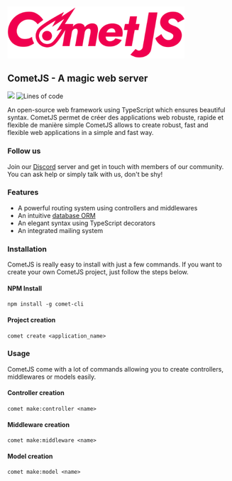 <img src="https://raw.githubusercontent.com/kozennnn/cometjs-template/dev/resources/logo.png" width="400" alt="CometJS Logo">

## CometJS - A magic web server

[![](https://dcbadge.vercel.app/api/server/rBp83wXW8n?style=flat&theme=plastic)](https://discord.gg/rBp83wXW8n)
![Lines of code](https://img.shields.io/tokei/lines/github/kozennnn/cometjs-template?color=yellow&logo=github)

An open-source web framework using TypeScript which ensures beautiful syntax.
CometJS permet de créer des applications web robuste, rapide et flexible de manière simple
CometJS allows to create robust, fast and flexible web applications in a simple and fast way.

### Follow us

Join our [Discord](https://discord.gg/rBp83wXW8n) server and get in touch with members of our community. You can ask help or simply talk with us, don't be shy!

### Features

- A powerful routing system using controllers and middlewares
- An intuitive [database ORM](https://github.com/typeorm/typeorm)
- An elegant syntax using TypeScript decorators
- An integrated mailing system

### Installation

CometJS is really easy to install with just a few commands.
If you want to create your own CometJS project, just follow the steps below.

#### NPM Install

```shell
npm install -g comet-cli
```

#### Project creation

```shell
comet create <application_name>
```

### Usage

CometJS come with a lot of commands allowing you to create controllers, middlewares or models easily.

#### Controller creation

```shell
comet make:controller <name>
```

#### Middleware creation

```shell
comet make:middleware <name>
```

#### Model creation

```shell
comet make:model <name>
```
